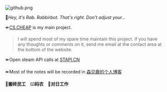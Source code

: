 ![github.png](https://raw.githubusercontent.com/senjianlu/imgs/master/github2.png)

📼*Hey, it's Rab. Rabbirbot. That's right. Don't adjust your...*  

⏩[CS.CHEAP](https://cs.cheap) is my main project.  
>I will spend most of my spare time maintain this project. If you have any thoughts or comments on it, send me email at the contact area at the bottom of the website.  

⏩Open steam API calls at [STAPI.CN](https://stapi.cn)  

⏩Most of the  notes will be recorded in [森见鹿的个人博客](https://senjianlu.com)  

💸**搬砖民工**　⌨️**码农**　🌸**对日工作**

